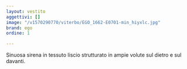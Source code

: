 ```yaml
---
layout: vestito
aggettivi: []
image: "/v1570290770/viterbo/EGO_1662-E0701-min_hiyxlc.jpg"
brand: ego
ordine: 1

---
```

Sinuosa sirena in tessuto liscio strutturato in ampie volute sul dietro e sul davanti.